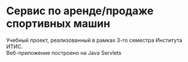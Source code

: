 # Сервис по аренде/продаже спортивных машин

Учебный проект, реализованный в рамках 3-го семестра Института ИТИС.  
Веб-приложение построено на Java Servlets
